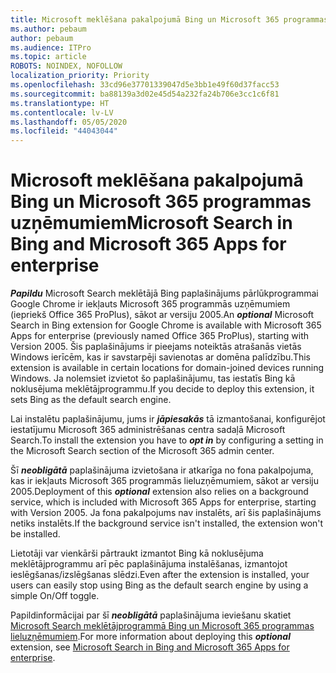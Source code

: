 ```yaml
---
title: Microsoft meklēšana pakalpojumā Bing un Microsoft 365 programmas uzņēmumiem
ms.author: pebaum
author: pebaum
ms.audience: ITPro
ms.topic: article
ROBOTS: NOINDEX, NOFOLLOW
localization_priority: Priority
ms.openlocfilehash: 33cd96e37701339047d5e3bb1e49f60d37facc53
ms.sourcegitcommit: ba88139a3d02e45d54a232fa24b706e3cc1c6f81
ms.translationtype: HT
ms.contentlocale: lv-LV
ms.lasthandoff: 05/05/2020
ms.locfileid: "44043044"
---
```

# <a name="microsoft-search-in-bing-and-microsoft-365-apps-for-enterprise"></a><span data-ttu-id="67062-102">Microsoft meklēšana pakalpojumā Bing un Microsoft 365 programmas uzņēmumiem</span><span class="sxs-lookup"><span data-stu-id="67062-102">Microsoft Search in Bing and Microsoft 365 Apps for enterprise</span></span>

<span data-ttu-id="67062-103">***Papildu*** Microsoft Search meklētājā Bing paplašinājums pārlūkprogrammai Google Chrome ir iekļauts Microsoft 365 programmās uzņēmumiem (iepriekš Office 365 ProPlus), sākot ar versiju 2005.</span><span class="sxs-lookup"><span data-stu-id="67062-103">An ***optional*** Microsoft Search in Bing extension for Google Chrome is available with Microsoft 365 Apps for enterprise (previously named Office 365 ProPlus), starting with Version 2005.</span></span> <span data-ttu-id="67062-104">Šis paplašinājums ir pieejams noteiktās atrašanās vietās Windows ierīcēm, kas ir savstarpēji savienotas ar domēna palīdzību.</span><span class="sxs-lookup"><span data-stu-id="67062-104">This extension is available in certain locations for domain-joined devices running Windows.</span></span> <span data-ttu-id="67062-105">Ja nolemsiet izvietot šo paplašinājumu, tas iestatīs Bing kā noklusējuma meklētājprogrammu.</span><span class="sxs-lookup"><span data-stu-id="67062-105">If you decide to deploy this extension, it sets Bing as the default search engine.</span></span>

<span data-ttu-id="67062-106">Lai instalētu paplašinājumu, jums ir ***jāpiesakās*** tā izmantošanai, konfigurējot iestatījumu Microsoft 365 administrēšanas centra sadaļā Microsoft Search.</span><span class="sxs-lookup"><span data-stu-id="67062-106">To install the extension you have to ***opt in*** by configuring a setting in the Microsoft Search section of the Microsoft 365 admin center.</span></span>

<span data-ttu-id="67062-107">Šī ***neobligātā*** paplašinājuma izvietošana ir atkarīga no fona pakalpojuma, kas ir iekļauts Microsoft 365 programmās lieluzņēmumiem, sākot ar versiju 2005.</span><span class="sxs-lookup"><span data-stu-id="67062-107">Deployment of this ***optional*** extension also relies on a background service, which is included with Microsoft 365 Apps for enterprise, starting with Version 2005.</span></span> <span data-ttu-id="67062-108">Ja fona pakalpojums nav instalēts, arī šis paplašinājums netiks instalēts.</span><span class="sxs-lookup"><span data-stu-id="67062-108">If the background service isn't installed, the extension won't be installed.</span></span>

<span data-ttu-id="67062-109">Lietotāji var vienkārši pārtraukt izmantot Bing kā noklusējuma meklētājprogrammu arī pēc paplašinājuma instalēšanas, izmantojot ieslēgšanas/izslēgšanas slēdzi.</span><span class="sxs-lookup"><span data-stu-id="67062-109">Even after the extension is installed, your users can easily stop using Bing as the default search engine by using a simple On/Off toggle.</span></span>

<span data-ttu-id="67062-110">Papildinformācijai par šī ***neobligātā*** paplašinājuma ieviešanu skatiet [Microsoft Search meklētājprogrammā Bing un Microsoft 365 programmas lieluzņēmumiem](https://docs.microsoft.com/deployoffice/microsoft-search-bing).</span><span class="sxs-lookup"><span data-stu-id="67062-110">For more information about deploying this ***optional*** extension, see [Microsoft Search in Bing and Microsoft 365 Apps for enterprise](https://docs.microsoft.com/deployoffice/microsoft-search-bing).</span></span>